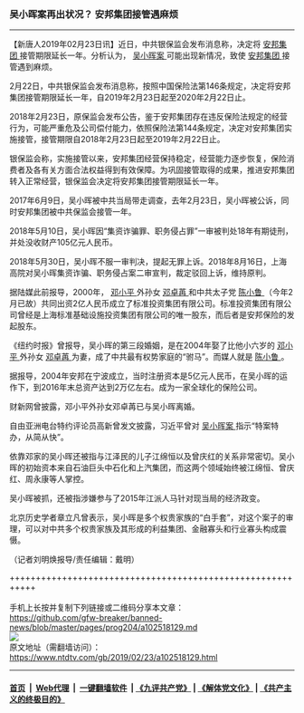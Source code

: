 ### 吴小晖案再出状况？ 安邦集团接管遇麻烦
------------------------

<div class="post_content">
 <p>
  【新唐人2019年02月23日讯】近日，中共银保监会发布消息称，决定将
  <a href="https://www.ntdtv.com/gb/安邦集团.htm">
   安邦集团
  </a>
  接管期限延长一年。分析认为，
  <a href="https://www.ntdtv.com/gb/吴小晖案.htm">
   吴小晖案
  </a>
  可能出现新情况，致使
  <a href="https://www.ntdtv.com/gb/安邦集团.htm">
   安邦集团
  </a>
  接管遇到麻烦。
 </p>
 <p>
  2月22日，中共银保监会发布消息称，按照中国保险法第146条规定，决定将安邦集团接管期限延长一年，自2019年2月23日起至2020年2月22日止。
 </p>
 <p>
  2018年2月23日，原保监会发布公告，鉴于安邦集团存在违反保险法规定的经营行为，可能严重危及公司偿付能力，依照保险法第144条规定，决定对安邦集团实施接管，接管期限自2018年2月23日起至2019年2月22日止。
 </p>
 <p>
  银保监会称，实施接管以来，安邦集团经营保持稳定，经营能力逐步恢复，保险消费者及各有关方面合法权益得到有效保障。为巩固接管取得的成果，推进安邦集团转入正常经营，银保监会决定将安邦集团接管期限延长一年。
 </p>
 <p>
  2017年6月9日，吴小晖被中共当局带走调查，去年2月23日，吴小晖被公诉，同时安邦集团被中共保监会接管一年。
 </p>
 <p>
  2018年5月10日，吴小晖因“集资诈骗罪、职务侵占罪”一审被判处18年有期徒刑，并处没收财产105亿元人民币。
 </p>
 <p>
  2018年5月30日，吴小晖不服一审判决，提起无罪上诉。2018年8月16日，上海高院对吴小晖集资诈骗、职务侵占案二审宣判，裁定驳回上诉，维持原判。
 </p>
 <p>
  据陆媒此前报导，2000年，
  <a href="https://www.ntdtv.com/gb/邓小平.htm">
   邓小平
  </a>
  外孙女
  <a href="https://www.ntdtv.com/gb/邓卓苒.htm">
   邓卓苒
  </a>
  和中共太子党
  <a href="https://www.ntdtv.com/gb/陈小鲁.htm">
   陈小鲁
  </a>
  （今年2月已故）共同出资2亿人民币成立了标准投资集团有限公司。标准投资集团有限公司曾经是上海标准基础设施投资集团有限公司的唯一股东，而后者是安邦保险的发起股东。
 </p>
 <p>
  《纽约时报》曾报导，吴小晖的第三段婚姻，是在2004年娶了比他小六岁的
  <a href="https://www.ntdtv.com/gb/邓小平.htm">
   邓小平
  </a>
  外孙女
  <a href="https://www.ntdtv.com/gb/邓卓苒.htm">
   邓卓苒
  </a>
  为妻，成了中共最有权势家庭的“驸马”。而媒人就是
  <a href="https://www.ntdtv.com/gb/陈小鲁.htm">
   陈小鲁
  </a>
  。
 </p>
 <p>
  据报导，2004年安邦在宁波成立，当时注册资本是5亿元人民币，在吴小晖的运作下，到2016年末总资产达到2万亿左右。成为一家全球化的保险公司。
 </p>
 <p>
  财新网曾披露，邓小平外孙女邓卓苒已与吴小晖离婚。
 </p>
 <p>
  自由亚洲电台特约评论员高新曾发文披露，习近平曾对
  <a href="https://www.ntdtv.com/gb/吴小晖案.htm">
   吴小晖案
  </a>
  指示“特案特办，从简从快”。
 </p>
 <p>
  依靠邓家的吴小晖还被指与江泽民的儿子江绵恒以及曾庆红的关系非常密切。吴小晖的初始资本来自石油巨头中石化和上汽集团，而这两个领域始终被江绵恒、曾庆红、周永康等人掌控。
 </p>
 <p>
  吴小晖被抓，还被指涉嫌参与了2015年江派人马针对现当局的经济政变。
 </p>
 <p>
  北京历史学者章立凡曾表示，吴小晖是多个权贵家族的“白手套”，对这个案子的审理，可以对中共多个权贵家族及其形成的利益集团、金融寡头和行业寡头构成震慑。
 </p>
 <p>
  （记者刘明焕报导/责任编辑：戴明）
 </p>
 <div class="single_ad">
 </div>
</div>

+++++++++++++++++++++++++++++++++++++++++++++++++++++++++++<br/><br/>
手机上长按并复制下列链接或二维码分享本文章：<br/>
https://github.com/gfw-breaker/banned-news/blob/master/pages/prog204/a102518129.md <br/>
<a href='https://github.com/gfw-breaker/banned-news/blob/master/pages/prog204/a102518129.md'><img src='https://github.com/gfw-breaker/banned-news/blob/master/pages/prog204/a102518129.md.png'/></a> <br/>
原文地址（需翻墙访问）：https://www.ntdtv.com/gb/2019/02/23/a102518129.html


------------------------
#### [首页](https://github.com/gfw-breaker/banned-news/blob/master/README.md) &nbsp;|&nbsp; [Web代理](https://github.com/labour-camp/helloworld) &nbsp;|&nbsp; [一键翻墙软件](https://github.com/gfw-breaker/nogfw/blob/master/README.md) &nbsp;| [《九评共产党》](https://github.com/gfw-breaker/9ping.md/blob/master/README.md#九评之一评共产党是什么) | [《解体党文化》](https://github.com/gfw-breaker/jtdwh.md/blob/master/README.md) | [《共产主义的终极目的》](https://github.com/gfw-breaker/gczydzjmd.md/blob/master/README.md)

